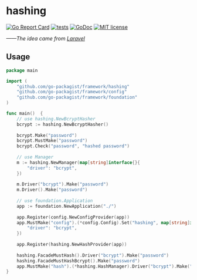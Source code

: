 # hashing

[![Go Report Card](https://goreportcard.com/badge/github.com/go-packagist/framework)](https://goreportcard.com/report/github.com/go-packagist/framework)
[![tests](https://github.com/go-packagist/framework/actions/workflows/go.yml/badge.svg)](https://github.com/go-packagist/framework/actions/workflows/go.yml)
[![GoDoc](https://pkg.go.dev/badge/github.com/go-packagist/framework/hashing)](https://pkg.go.dev/github.com/go-packagist/framework/hashing)
[![MIT license](https://img.shields.io/badge/license-MIT-brightgreen.svg)](https://opensource.org/licenses/MIT)

_——The idea came from [Laravel](https://github.com/laravel)_

## Usage


```go
package main

import (
	"github.com/go-packagist/framework/hashing"
	"github.com/go-packagist/framework/config"
	"github.com/go-packagist/framework/foundation"
)

func main()  {
    // use hashing.NewBcryptHasher
    bcrypt := hashing.NewBcryptHasher()
    
    bcrypt.Make("password")
    bcrypt.MustMake("password")
    bcrypt.Check("password", "hashed password")
    
    // use Manager
    m := hashing.NewManager(map[string]interface{}{
        "driver": "bcrypt",
	})
    
    m.Driver("bcrypt").Make("password")
    m.Driver().Make("password")
    
    // use foundation.Application
    app := foundation.NewApplication("./")
    
    app.Register(config.NewConfigProvider(app))
    app.MustMake("config").(*config.Config).Set("hashing", map[string]interface{}{
        "driver": "bcrypt",
    })
    
    app.Register(hashing.NewHashProvider(app))
    
    hashing.FacadeMustHash().Driver("bcrypt").Make("password")
    hashing.FacadeMustHashBcrypt().Make("password")
    app.MustMake("hash").(*hashing.HashManager).Driver("bcrypt").Make("password")
}
```

